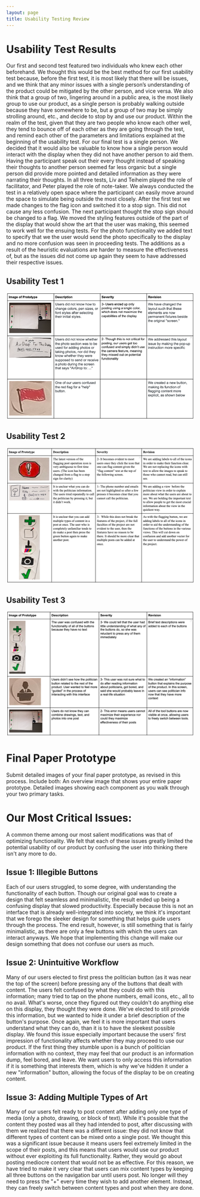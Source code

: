 ```yaml
---
layout: page
title: Usability Testing Review
---
```


# Usability Test Results
Our first and second test featured two individuals who knew each other beforehand. We thought this would be the best method for our first usability test because, before the first test, it is most likely that there will be issues, and we think that any minor issues with a single person’s understanding of the product could be mitigated by the other person, and vice versa. We also think that a group of two, lingering around in a public area, is the most likely group to use our product, as a single person is probably walking outside because they have somewhere to be, but a group of two may be simply strolling around, etc., and decide to stop by and use our product. Within the realm of the test, given that they are two people who know each other well, they tend to bounce off of each other as they are going through the test, and remind each other of the parameters and limitations explained at the beginning of the usability test. For our final test is a single person. We decided that it would also be valuable to know how a single person would interact with the display when they did not have another person to aid them. Having the participant speak out their every thought instead of speaking their thoughts to another person seemed far less organic but a single person did provide more pointed and detailed information as they were narrating their thoughts. In all three tests, Liv and Teiheim played the role of facilitator, and Peter played the role of note-taker. We always conducted the test in a relatively open space where the participant can easily move around the space to simulate being outside the most closely. 
After the first test we made changes to the flag icon and switched it to a stop sign. This did not cause any less confusion. The next participant thought the stop sign should be changed to a flag. We moved the styling features outside of the part of the display that would show the art that the user was making, this seemed to work well for the ensuing tests. For the photo functionality we added text to specify that we the user would send the photo specifically to the display and no more confusion was seen in proceeding tests. The additions as a result of the heuristic evaluations are harder to measure the effectiveness of, but as the issues did not come up again they seem to have addressed their respective issues.


## Usability Test 1
![UsabilityTestOne](/img/ut2.png)

## Usability Test 2
![UsabilityTestTwo](/img/ut1.png)


## Usability Test 3
![UsabilityTestThree](/img/ut3.png)


# Final Paper Prototype

Submit detailed images of your final paper prototype, as revised in this process. Include both:
  An overview image that shows your entire paper prototype.
  Detailed images showing each component as you walk through your two primary tasks.

# Our Most Critical Issues:

A common theme among our most salient modifications was that of optimizing functionality. We felt that each of these issues greatly limited the potential usability of our product by confusing the user into thinking there isn't any more to do.

## Issue 1: Illegible Buttons
Each of our users struggled, to some degree, with understanding the functionality of each button. Though our original goal was to create a design that felt seamless and minimalistic, the result ended up being a confusing display that slowed productivity. Especially because this is not an interface that is already well-integrated into society, we think it's important that we forego the sleeker design for something that helps guide users through the process. The end result, however, is still something that is fairly minimalistic, as there are only a few buttons with which the users can interact anyways. We hope that implementing this change will make our design something that does not confuse our users as much.

## Issue 2: Unintuitive Workflow
Many of our users elected to first press the politician button (as it was near the top of the screen) before pressing any of the buttons that dealt with content. The users felt confused by what they could do with this information; many tried to tap on the phone numbers, email icons, etc., all to no avail. What's worse, once they figured out they couldn't do anything else on this display, they thought they were done. We've elected to still provide this information, but we wanted to hide it under a brief description of the button's purpose. Once again, we feel it is more important that users understand what they can do, than it is to have the sleekest possible display. We found this issue especially important because the users' first impression of functionality affects whether they may proceed to use our product. If the first thing they stumble upon is a bunch of politician information with no context, they may feel that our product is an information dump, feel bored, and leave. We want users to only access this information if it is something that interests them, which is why we've hidden it under a new "information" button, allowing the focus of the display to be on creating content.

## Issue 3: Adding Multiple Types of Art
Many of our users felt ready to post content after adding only one type of media (only a photo, drawing, or block of text). While it's possible that the content they posted was all they had intended to post, after discussing with them we realized that there was a different issue: they did not know that different types of content can be mixed onto a single post. We thought this was a significant issue because it means users feel extremely limited in the scope of their posts, and this means that users would use our product without ever exploiting its full functionality. Rather, they would go about posting mediocre content that would not be as effective. For this reason, we have tried to make it very clear that users can mix content types by keeping all three buttons on the navigation bar until users post. No longer will they need to press the "+" every time they wish to add another element. Instead, they can freely switch between content types and post when they are done. 
